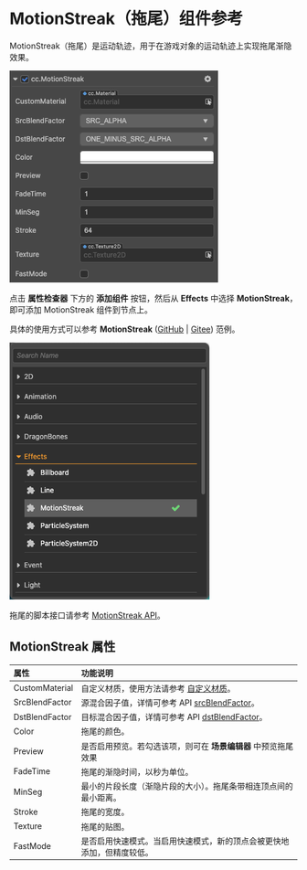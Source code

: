 # MotionStreak（拖尾）组件参考

MotionStreak（拖尾）是运动轨迹，用于在游戏对象的运动轨迹上实现拖尾渐隐效果。

![motionstreak](motion-streak/motionstreak.png)

点击 **属性检查器** 下方的 **添加组件** 按钮，然后从 **Effects** 中选择 **MotionStreak**，即可添加 MotionStreak 组件到节点上。

具体的使用方式可以参考 **MotionStreak** ([GitHub](https://github.com/cocos-creator/test-cases-3d/tree/v3.0/assets/cases/ui/24.motion-streak) | [Gitee](https://gitee.com/mirrors_cocos-creator/test-cases-3d/tree/v3.0/assets/cases/ui/24.motion-streak)) 范例。

![add motionStreak](motion-streak/add-motion-streak.png)

拖尾的脚本接口请参考 [MotionStreak API](__APIDOC__/zh/classes/particle2d.motionstreak.html)。

## MotionStreak 属性

| 属性 |   功能说明
| :-------------- | :----------- |
| CustomMaterial | 自定义材质，使用方法请参考 [自定义材质](./../../ui-system/components/engine/ui-material.md)。 |
| SrcBlendFactor | 源混合因子值，详情可参考 API [srcBlendFactor](__APIDOC__/zh/classes/particle2d.particlesystem2d.html#srcblendfactor)。 |
| DstBlendFactor | 目标混合因子值，详情可参考 API [dstBlendFactor](__APIDOC__/zh/classes/particle2d.particlesystem2d.html#dstblendfactor)。 |
| Color | 拖尾的颜色。 |
| Preview | 是否启用预览。若勾选该项，则可在 **场景编辑器** 中预览拖尾效果 |
| FadeTime | 拖尾的渐隐时间，以秒为单位。|
| MinSeg   | 最小的片段长度（渐隐片段的大小）。拖尾条带相连顶点间的最小距离。|
| Stroke   | 拖尾的宽度。|
| Texture  | 拖尾的贴图。|
| FastMode | 是否启用快速模式。当启用快速模式，新的顶点会被更快地添加，但精度较低。|
